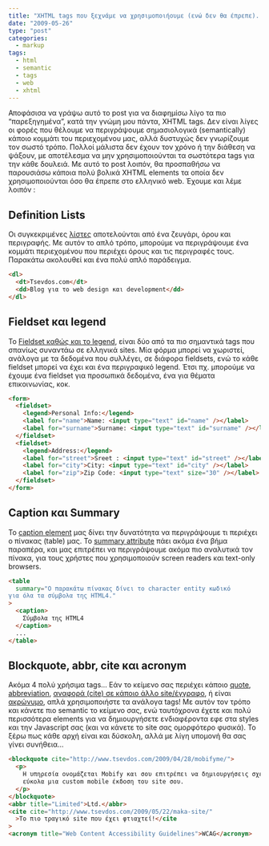 ```yaml
---
title: "XHTML tags που ξεχνάμε να χρησιμοποιήουμε (ενώ δεν θα έπρεπε)..."
date: "2009-05-26"
type: "post"
categories:
  - markup
tags:
  - html
  - semantic
  - tags
  - web
  - xhtml
---
```


Αποφάσισα να γράψω αυτό το post για να διαφημίσω λίγο τα πιο &#8220;παρεξηγημένα&#8221;, κατά την γνώμη μου πάντα, XHTML tags. Δεν είναι λίγες οι φορές που θέλουμε να περιγράψουμε σημασιολογικά (semantically) κάποιο κομμάτι του περιεχομένου μας, αλλά δυστυχώς δεν γνωρίζουμε τον σωστό τρόπο. Πολλοί μάλιστα δεν έχουν τον χρόνο ή την διάθεση να ψάξουν, με αποτέλεσμα να μην χρησιμοποιούνται τα σωστότερα tags για την κάθε δουλειά. Με αυτό το post λοιπόν, θα προσπαθήσω να παρουσιάσω κάποια πολύ βολικά XHTML elements τα οποία δεν χρησιμοποιούνται όσο θα έπρεπε στο ελληνικό web. Έχουμε και λέμε λοιπόν :

## Definition Lists

Οι συγκεκριμένες [λίστες](http://www.w3.org/TR/REC-html40/struct/lists.html#h-10.3 "Degfinition Lists") αποτελούνται από ένα ζευγάρι, όρου και περιγραφής. Με αυτόν το απλό τρόπο, μπορούμε να περιγράψουμε ένα κομμάτι περιεχομένου που περιέχει όρους και τις περιγραφές τους. Παρακάτω ακολουθεί και ένα πολύ απλό παράδειγμα.

```html
<dl>
  <dt>Tsevdos.com</dt>
  <dd>Blog για το web design και development</dd>
</dl>
```

## Fieldset και legend

Το [Fieldset καθώς και το legend](http://www.w3.org/TR/html401/interact/forms.html#h-17.10 "Adding structure to forms: the FIELDSET and LEGEND elements"), είναι δύο από τα πιο σημαντικά tags που σπανίως συναντάω σε ελληνικά sites. Μία φόρμα μπορεί να χωριστεί, ανάλογα με τα δεδομένα που συλλέγει, σε διάφορα fieldsets, ενώ το κάθε fieldset μπορεί να έχει και ένα περιγραφικό legend. Έτσι πχ. μπορούμε να έχουμε ένα fieldset για προσωπικά δεδομένα, ένα για θέματα επικοινωνίας, κοκ.

```html
<form>
  <fieldset>
    <legend>Personal Info:</legend>
    <label for="name">Name: <input type="text" id="name" /></label>
    <label for="surname">Surname: <input type="text" id="surname" /></label>
  </fieldset>
  <fieldset>
    <legend>Address:</legend>
    <label for="street">Sreet : <input type="text" id="street" /></label>
    <label for="city">City: <input type="text" id="city" /></label>
    <label for="zip">Zip Code: <input type="text" size="30" /></label>
  </fieldset>
</form>
```

## Caption και Summary

Το [caption element](http://www.w3.org/TR/html4/struct/tables.html#h-11.2.2 "Table Captions: The CAPTION element") μας δίνει την δυνατότητα να περιγράψουμε τι περιέχει ο πίνακας (table) μας. Το [summary attribute](http://www.w3.org/TR/html401/struct/tables.html#adef-summary "Summary attribute") πάει ακόμα ένα βήμα παραπέρα, και μας επιτρέπει να περιγράψουμε ακόμα πιο αναλυτικά τον πίνακα, για τους χρήστες που χρησιμοποιούν screen readers και text-only browsers.

```html
<table
  summary="Ο παρακάτω πίνακας δίνει το character entity κωδικό
για όλα τα σύμβολα της HTML4."
>
  <caption>
    Σύμβολα της HTML4
  </caption>
  ...
</table>
```

## **Βlockquote**, **abbr**, cite και acronym

Ακόμα 4 πολύ χρήσιμα tags&#8230; Εάν το κείμενο σας περιέχει κάποιο [quote](http://www.w3.org/TR/REC-html40/struct/text.html#h-9.2.2 "Blockquote element"), [abbreviation](http://www.w3.org/TR/xhtml2/mod-text.html#sec_9.1. "abbr element"), [αναφορά (cite) σε κάποιο άλλο site/έγγραφο](http://www.w3.org/TR/xhtml2/mod-text.html#sec_9.2. "Cite element"), ή είναι [ακρώνυμο](http://webdesign.about.com/od/examples/l/bltagsacronymexample.htm "Acronym element"), απλά χρησιμοποιήστε τα ανάλογα tags! Με αυτόν τον τρόπο και κάνετε πιο semantic το κείμενο σας, ενώ ταυτόχρονα έχετε και πολύ περισσότερα elements για να δημιουργήσετε ενδιαφέροντα εφε στα styles και την Javascript σας (και να κάνετε το site σας ομορφότερο φυσικά). Το ξέρω πως κάθε αρχή είναι και δύσκολη, αλλά με λίγη υπομονή θα σας γίνει συνήθεια&#8230;

```html
<blockquote cite="http://www.tsevdos.com/2009/04/28/mobifyme/">
  <p>
    Η υπηρεσία ονομάζεται Mobify και σου επιτρέπει να δημιουργήσεις σχετικά
    εύκολα μια custom mobile έκδοση του site σου.
  </p>
</blockquote>
<abbr title="Limited">Ltd.</abbr>
<cite cite="http://www.tsevdos.com/2009/05/22/maka-site/"
  >Το πιο τραγικό site που έχει φτιαχτεί!</cite
>
<acronym title="Web Content Accessibility Guidelines">WCAG</acronym>
```
